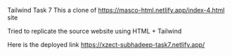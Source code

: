 Tailwind Task 7
This a clone of https://masco-html.netlify.app/index-4.html site

Tried to replicate the source website using HTML + Tailwind

Here is the deployed link https://xzect-subhadeep-task7.netlify.app/
